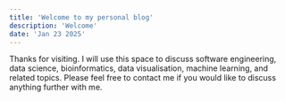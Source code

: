 ```yaml
---
title: 'Welcome to my personal blog'
description: 'Welcome'
date: 'Jan 23 2025'
---
```


Thanks for visiting. I will use this space to discuss software engineering, data science, bioinformatics, data visualisation, machine learning, and related topics. Please feel free to contact me if you would like to discuss anything further with me.
